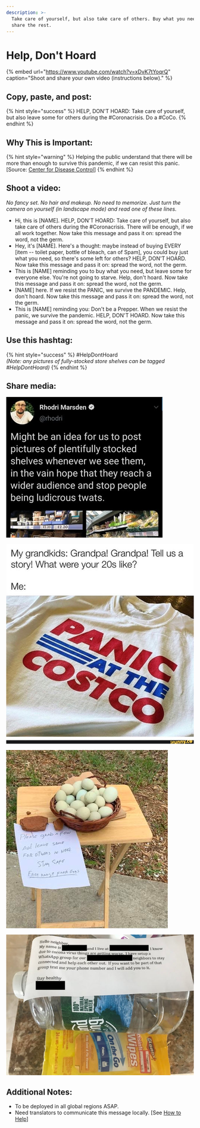 ```yaml
---
description: >-
  Take care of yourself, but also take care of others. Buy what you need, but
  share the rest.
---
```


# Help, Don't Hoard

{% embed url="https://www.youtube.com/watch?v=xDvK7tYoqrQ" caption="Shoot and share your own video \(instructions below\)." %}

## Copy, paste, and post:

{% hint style="success" %}
HELP, DON'T HOARD: Take care of yourself, but also leave some for others during the \#Coronacrisis. Do a \#CoCo.
{% endhint %}

## Why This is Important:

{% hint style="warning" %}
Helping the public understand that there will be more than enough to survive this pandemic, if we can resist this panic. \[Source: [Center for Disease Control](https://www.cdc.gov/flu/pandemic-resources/pdf/pandemic-influenza-strategy-2005.pdf)\]
{% endhint %}

## Shoot a video:

_No fancy set. No hair and makeup. No need to memorize. Just turn the camera on yourself \(in landscape mode\) and read one of these lines._

* Hi, this is \[NAME\]. HELP, DON'T HOARD: Take care of yourself, but also take care of others during the \#Coronacrisis. There will be enough, if we all work together. Now take this message and pass it on: spread the word, not the germ. 
* Hey, it's \[NAME\]. Here's a thought: maybe instead of buying EVERY \[item -- toilet paper, bottle of bleach, can of Spam\], you could buy just what you need, so there's some left for others? HELP, DON'T HOARD. Now take this message and pass it on: spread the word, not the germ. 
* This is \[NAME\] reminding you to buy what you need, but leave some for everyone else. You're not going to starve. Help, don't hoard. Now take this message and pass it on: spread the word, not the germ. 
* \[NAME\] here. If we resist the PANIC, we survive the PANDEMIC. Help, don't hoard. Now take this message and pass it on: spread the word, not the germ. 
* This is \[NAME\] reminding you: Don't be a Prepper. When we resist the panic, we survive the pandemic. HELP, DON'T HOARD. Now take this message and pass it on: spread the word, not the germ.

## Use this hashtag:

{% hint style="success" %}
\#HelpDontHoard   
_\(Note: any pictures of fully-stocked store shelves can be tagged \#HelpDontHoard\)_
{% endhint %}

## Share media:

![](../.gitbook/assets/help-dont-hoard-shelves.png)

![](../.gitbook/assets/1d0ebf8b197cc1cd8b7395dd7164d7eacb1add45ae69ab3ba8499403fc4bb6fb_1.jpg)

![](../.gitbook/assets/help-dont-hoard-eggs.png)

![](../.gitbook/assets/help-dont-hoard-clorox.png)

## Additional Notes:

* To be deployed in all global regions ASAP.
* Need translators to communicate this message locally. \[See [How to Help](../how-to-help.md)\]

